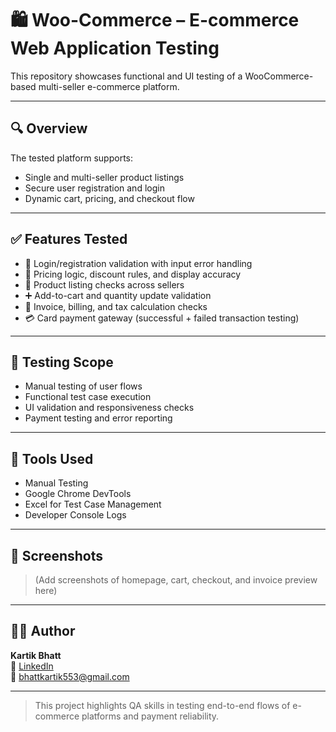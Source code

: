 # 🛍️ Woo-Commerce – E-commerce Web Application Testing

This repository showcases functional and UI testing of a WooCommerce-based multi-seller e-commerce platform.

---

## 🔍 Overview

The tested platform supports:
- Single and multi-seller product listings
- Secure user registration and login
- Dynamic cart, pricing, and checkout flow

---

## ✅ Features Tested

- 🔐 Login/registration validation with input error handling
- 💸 Pricing logic, discount rules, and display accuracy
- 🛒 Product listing checks across sellers
- ➕ Add-to-cart and quantity update validation
- 📃 Invoice, billing, and tax calculation checks
- 💳 Card payment gateway (successful + failed transaction testing)

---

## 🧪 Testing Scope

- Manual testing of user flows
- Functional test case execution
- UI validation and responsiveness checks
- Payment testing and error reporting

---

## 🧰 Tools Used

- Manual Testing
- Google Chrome DevTools
- Excel for Test Case Management
- Developer Console Logs

---

## 📸 Screenshots

> (Add screenshots of homepage, cart, checkout, and invoice preview here)

---

## 👨‍💻 Author

**Kartik Bhatt**  
🔗 [LinkedIn](https://www.linkedin.com/in/yourlinkedinURL)  
📧 bhattkartik553@gmail.com

---

> This project highlights QA skills in testing end-to-end flows of e-commerce platforms and payment reliability.